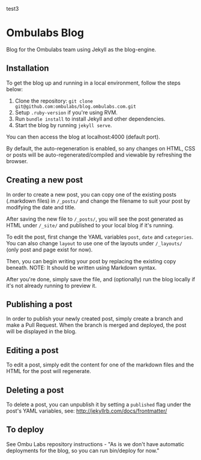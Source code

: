 test3
# Ombulabs Blog

Blog for the Ombulabs team using Jekyll as the blog-engine.

## Installation

To get the blog up and running in a local environment, follow the steps below:

1. Clone the repository: `git clone git@github.com:ombulabs/blog.ombulabs.com.git`
2. Setup `.ruby-version` if you're using RVM.
3. Run `bundle install` to install Jekyll and other dependencies.
4. Start the blog by running `jekyll serve`.

You can then access the blog at localhost:4000 (default port).

By default, the auto-regeneration is enabled, so any changes on HTML, CSS or posts will be auto-regenerated/compiled and viewable by refreshing the browser.  

## Creating a new post

In order to create a new post, you can copy one of the existing posts (.markdown files) in `/_posts/` and change the filename to suit your post by modifying the date and title.

After saving the new file to `/_posts/`, you will see the post generated as HTML under `/_site/` and published to your local blog if it's running.

To edit the post, first change the YAML variables `post`, `date` and `categories`. You can also change `layout` to use one of the layouts under `/_layouts/` (only post and page exist for now).

Then, you can begin writing your post by replacing the existing copy beneath. NOTE: It should be written using Markdown syntax.

After you're done, simply save the file, and (optionally) run the blog locally if it's not already running to preview it.

## Publishing a post

In order to publish your newly created post, simply create a branch and make a Pull Request. When the branch is merged and deployed, the post will be displayed in the blog.  

## Editing a post

To edit a post, simply edit the content for one of the markdown files and the HTML for the post will regenerate.

## Deleting a post

To delete a post, you can unpublish it by setting a `published` flag under the post's YAML variables, see: http://jekyllrb.com/docs/frontmatter/

## To deploy

See Ombu Labs repository instructions - "As is we don't have automatic deployments for the blog, so you can run bin/deploy for now."
